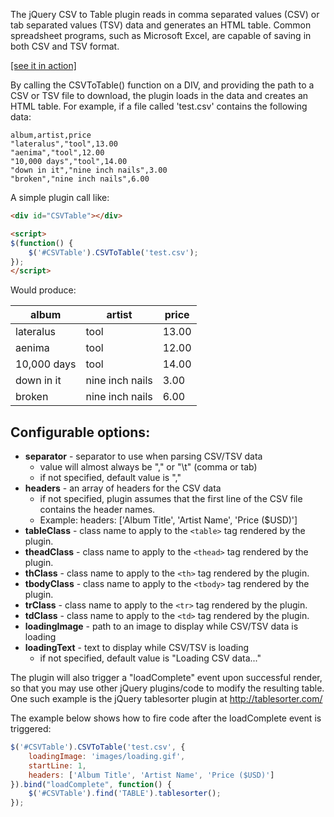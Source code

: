 The jQuery CSV to Table plugin reads in comma separated values (CSV) or tab separated values (TSV) data and generates an HTML table.  Common spreadsheet programs, such as Microsoft Excel, are capable of saving in both CSV and TSV format.

<a href='http://honestbleeps.com/csvtotable/demo.html'>[see it in action]</a>

By calling the CSVToTable() function on a DIV, and providing the path to a CSV or TSV file to download, the plugin loads in the data and creates an HTML table.  For example, if a file called 'test.csv' contains the following data:
```
album,artist,price
"lateralus","tool",13.00
"aenima","tool",12.00
"10,000 days","tool",14.00
"down in it","nine inch nails",3.00
"broken","nine inch nails",6.00
```

A simple plugin call like:
```html
<div id="CSVTable"></div>

<script>
$(function() {
	$('#CSVTable').CSVToTable('test.csv');
});
</script>
```

Would produce:
<table>
<blockquote><thead>
<blockquote><tr><th>album</th><th>artist</th><th>price</th></tr>
</blockquote></thead>
<tbody>
<blockquote><tr><td>lateralus</td><td>tool</td><td>13.00</td></tr><tr><td>aenima</td><td>tool</td><td>12.00</td></tr>
<tr><td>10,000 days</td><td>tool</td><td>14.00</td></tr><tr><td>down in it</td><td>nine inch nails</td><td>3.00</td></tr>
<tr><td>broken</td><td>nine inch nails</td><td>6.00</td></tr>
</blockquote></tbody>
</table></blockquote>

## Configurable options: ##
  * **separator** - separator to use when parsing CSV/TSV data
    * value will almost always be "," or "\t" (comma or tab)
    * if not specified, default value is ","
  * **headers** - an array of headers for the CSV data
    * if not specified, plugin assumes that the first line of the CSV file contains the header names.
    * Example: headers: ['Album Title', 'Artist Name', 'Price ($USD)']
  * **tableClass** - class name to apply to the `<table>` tag rendered by the plugin.
  * **theadClass** - class name to apply to the `<thead>` tag rendered by the plugin.
  * **thClass** - class name to apply to the `<th>` tag rendered by the plugin.
  * **tbodyClass** - class name to apply to the `<tbody>` tag rendered by the plugin.
  * **trClass** - class name to apply to the `<tr>` tag rendered by the plugin.
  * **tdClass** - class name to apply to the `<td>` tag rendered by the plugin.
  * **loadingImage** - path to an image to display while CSV/TSV data is loading
  * **loadingText** - text to display while CSV/TSV is loading
    * if not specified, default value is "Loading CSV data..."


The plugin will also trigger a "loadComplete" event upon successful render, so that you may use other jQuery plugins/code to modify the resulting table.  One such example is the jQuery tablesorter plugin at http://tablesorter.com/

The example below shows how to fire code after the loadComplete event is triggered:

```js
$('#CSVTable').CSVToTable('test.csv', {
	loadingImage: 'images/loading.gif',
	startLine: 1,
	headers: ['Album Title', 'Artist Name', 'Price ($USD)']
}).bind("loadComplete", function() {
	$('#CSVTable').find('TABLE').tablesorter();
});
```

